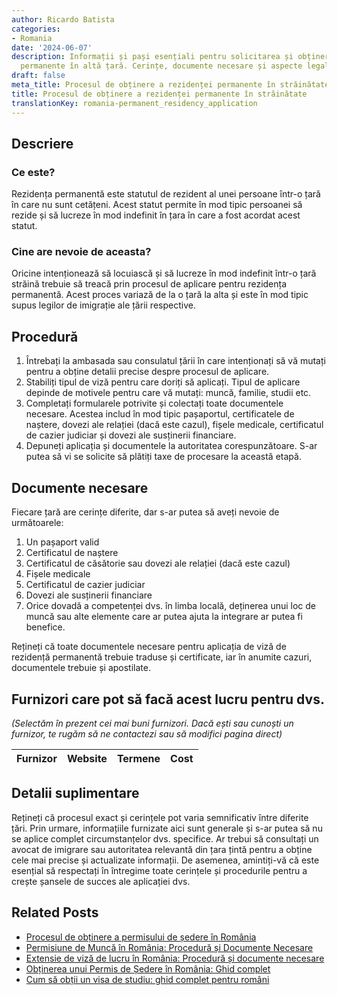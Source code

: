 ```yaml
---
author: Ricardo Batista
categories:
- Romania
date: '2024-06-07'
description: Informații și pași esențiali pentru solicitarea și obținerea rezidenței
  permanente în altă țară. Cerințe, documente necesare și aspecte legale importante.
draft: false
meta_title: Procesul de obținere a rezidenței permanente în străinătate
title: Procesul de obținere a rezidenței permanente în străinătate
translationKey: romania-permanent_residency_application
---
```



## Descriere
### Ce este?
Rezidența permanentă este statutul de rezident al unei persoane într-o țară în care nu sunt cetățeni. Acest statut permite în mod tipic persoanei să rezide și să lucreze în mod indefinit în țara în care a fost acordat acest statut.

### Cine are nevoie de aceasta?
Oricine intenționează să locuiască și să lucreze în mod indefinit într-o țară străină trebuie să treacă prin procesul de aplicare pentru rezidența permanentă. Acest proces variază de la o țară la alta și este în mod tipic supus legilor de imigrație ale țării respective.

## Procedură
1. Întrebați la ambasada sau consulatul țării în care intenționați să vă mutați pentru a obține detalii precise despre procesul de aplicare.
2. Stabiliți tipul de viză pentru care doriți să aplicați. Tipul de aplicare depinde de motivele pentru care vă mutați: muncă, familie, studii etc.
3. Completați formularele potrivite și colectați toate documentele necesare. Acestea includ în mod tipic pașaportul, certificatele de naștere, dovezi ale relației (dacă este cazul), fișele medicale, certificatul de cazier judiciar și dovezi ale susținerii financiare.
4. Depuneți aplicația și documentele la autoritatea corespunzătoare. S-ar putea să vi se solicite să plătiți taxe de procesare la această etapă.

## Documente necesare
Fiecare țară are cerințe diferite, dar s-ar putea să aveți nevoie de următoarele:
1. Un pașaport valid
2. Certificatul de naștere
3. Certificatul de căsătorie sau dovezi ale relației (dacă este cazul)
4. Fișele medicale
5. Certificatul de cazier judiciar
6. Dovezi ale susținerii financiare
7. Orice dovadă a competenței dvs. în limba locală, deținerea unui loc de muncă sau alte elemente care ar putea ajuta la integrare ar putea fi benefice.

Rețineți că toate documentele necesare pentru aplicația de viză de rezidență permanentă trebuie traduse și certificate, iar în anumite cazuri, documentele trebuie și apostilate.

## Furnizori care pot să facă acest lucru pentru dvs.

_(Selectăm în prezent cei mai buni furnizori. Dacă ești sau cunoști un furnizor, te rugăm să ne contactezi sau să modifici pagina direct)_

| Furnizor        |     Website     |     Termene      |       Cost       |
| :-------------: | :-------------: |  :-------------: | :-------------: |

## Detalii suplimentare
Rețineți că procesul exact și cerințele pot varia semnificativ între diferite țări. Prin urmare, informațiile furnizate aici sunt generale și s-ar putea să nu se aplice complet circumstanțelor dvs. specifice. Ar trebui să consultați un avocat de imigrare sau autoritatea relevantă din țara țintă pentru a obține cele mai precise și actualizate informații. De asemenea, amintiți-vă că este esențial să respectați în întregime toate cerințele și procedurile pentru a crește șansele de succes ale aplicației dvs.


## Related Posts

- [Procesul de obținere a permisului de ședere în România](https://tramitit.com/ro/guides/romania/viza_de_resedinta/)
- [Permisiune de Muncă în România: Procedură și Documente Necesare](https://tramitit.com/ro/guides/romania/solicitare_permis_de_munca_pentru_expati/)
- [Extensie de viză de lucru în România: Procedură și documente necesare](https://tramitit.com/ro/guides/romania/prelungire_viza_de_lucru/)
- [Obținerea unui Permis de Ședere în România: Ghid complet](https://tramitit.com/ro/guides/romania/permis_de_sedere/)
- [Cum să obții un visa de studiu: ghid complet pentru români](https://tramitit.com/ro/guides/romania/obtinere_viza_de_studii/)